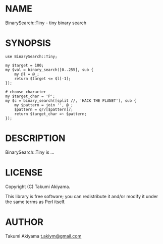 # NAME

BinarySearch::Tiny - tiny binary search

# SYNOPSIS

    use BinarySearch::Tiny;

    my $target = 100;
    my $val = binary_search([0..255], sub {
        my @l = @_;
        return $target <= $l[-1];
    });

    # choose character
    my $target_char = 'P';
    my $c = binary_search([split //, 'HACK THE PLANET'], sub {
        my $pattern = join '', @_;
        $pattern = qr/[$pattern]/;
        return $target_char =~ $pattern;
    });

# DESCRIPTION

BinarySearch::Tiny is ...

# LICENSE

Copyright (C) Takumi Akiyama.

This library is free software; you can redistribute it and/or modify
it under the same terms as Perl itself.

# AUTHOR

Takumi Akiyama <t.akiym@gmail.com>
